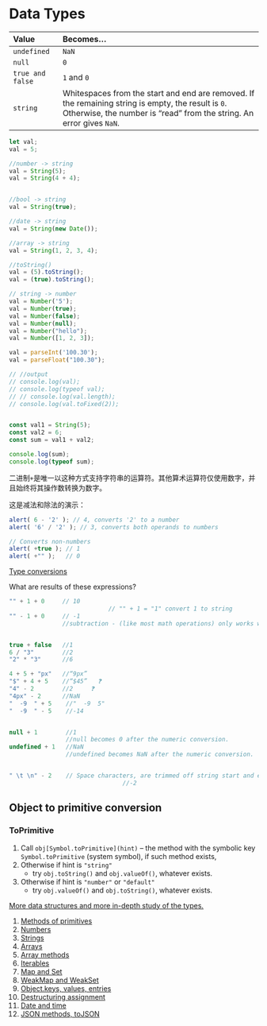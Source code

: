 # Data Types

| Value            | Becomes…                                                     |
| :--------------- | :----------------------------------------------------------- |
| `undefined`      | `NaN`                                                        |
| `null`           | `0`                                                          |
| `true and false` | `1` and `0`                                                  |
| `string`         | Whitespaces from the start and end are removed. If the remaining string is empty, the result is `0`. Otherwise, the number is “read” from the string. An error gives `NaN`. |

```javascript
let val;
val = 5;

//number -> string
val = String(5);
val = String(4 + 4);


//bool -> string
val = String(true);

//date -> string
val = String(new Date());

//array -> string
val = String(1, 2, 3, 4);

//toString()
val = (5).toString();
val = (true).toString();

// string -> number
val = Number('5');
val = Number(true);
val = Number(false);
val = Number(null);
val = Number("hello");
val = Number([1, 2, 3]);

val = parseInt('100.30');
val = parseFloat("100.30");

// //output
// console.log(val);
// console.log(typeof val);
// // console.log(val.length);
// console.log(val.toFixed(2));


const val1 = String(5);
const val2 = 6;
const sum = val1 + val2;

console.log(sum);
console.log(typeof sum);

```



二进制`+`是唯一以这种方式支持字符串的运算符。其他算术运算符仅使用数字，并且始终将其操作数转换为数字。

这是减法和除法的演示：

```javascript
alert( 6 - '2' ); // 4, converts '2' to a number
alert( '6' / '2' ); // 3, converts both operands to numbers

// Converts non-numbers
alert( +true ); // 1
alert( +"" );   // 0
```



[Type conversions](https://javascript.info/operators#type-conversions)

What are results of these expressions?

```javascript
"" + 1 + 0     // 10
							// "" + 1 = "1" convert 1 to string
"" - 1 + 0     // -1
               //subtraction - (like most math operations) only works with numbers, it converts an empty string "" to 0.


true + false   //1
6 / "3"        //2 
"2" * "3"      //6  

4 + 5 + "px"   //“9px”
"$" + 4 + 5    //“$45”   ❓  
"4" - 2        //2     ❓  
"4px" - 2      //NaN
"  -9  " + 5    //"  -9  5"
"  -9  " - 5    //-14   


null + 1        //1
                //null becomes 0 after the numeric conversion.
undefined + 1   //NaN
                //undefined becomes NaN after the numeric conversion.


" \t \n" - 2    // Space characters, are trimmed off string start and end when a string is converted to a number.	
								//-2
```



## Object to primitive conversion

### ToPrimitive

1. Call `obj[Symbol.toPrimitive](hint)` – the method with the symbolic key `Symbol.toPrimitive` (system symbol), if such method exists,
2. Otherwise if hint is `"string"`
   - try `obj.toString()` and `obj.valueOf()`, whatever exists.
3. Otherwise if hint is `"number"` or `"default"`
   - try `obj.valueOf()` and `obj.toString()`, whatever exists.





[More data structures and more in-depth study of the types.](https://javascript.info/data-types)

1. [Methods of primitives](https://javascript.info/primitives-methods)
2. [Numbers](https://javascript.info/number)
3. [Strings](https://javascript.info/string)
4. [Arrays](https://javascript.info/array)
5. [Array methods](https://javascript.info/array-methods)
6. [Iterables](https://javascript.info/iterable)
7. [Map and Set](https://javascript.info/map-set)
8. [WeakMap and WeakSet](https://javascript.info/weakmap-weakset)
9. [Object.keys, values, entries](https://javascript.info/keys-values-entries)
10. [Destructuring assignment](https://javascript.info/destructuring-assignment)
11. [Date and time](https://javascript.info/date)
12. [JSON methods, toJSON](https://javascript.info/json)
